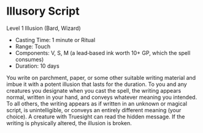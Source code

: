 # Illusory Script
Level 1 Illusion (Bard, Wizard)

- Casting Time: 1 minute or Ritual
- Range: Touch
- Components: V, S, M (a lead‑based ink worth 10+ GP, which the spell consumes)
- Duration: 10 days

You write on parchment, paper, or some other suitable writing material and imbue it with a potent illusion that lasts for the duration. To you and any creatures you designate when you cast the spell, the writing appears normal, written in your hand, and conveys whatever meaning you intended. To all others, the writing appears as if written in an unknown or magical script, is unintelligible, or conveys an entirely different meaning (your choice). A creature with Truesight can read the hidden message. If the writing is physically altered, the illusion is broken.
